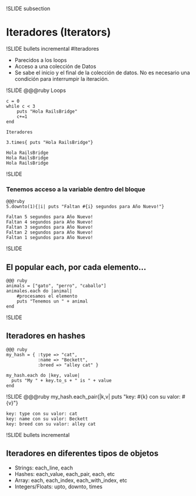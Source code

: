 !SLIDE subsection

# Iteradores (Iterators)

!SLIDE bullets incremental
#Iteradores
* Parecidos a los loops
* Acceso a una colección de Datos
* Se sabe el inicio y el final de la colección de datos. No es necesario una condición para interrumpir la iteración.

!SLIDE 
	@@@ruby
	Loops
	
	c = 0 
	while c < 3		
		puts "Hola RailsBridge"
		c+=1
	end 
	
	Iteradores
	
	3.times{ puts "Hola RailsBridge"}
	
	Hola RailsBridge
	Hola RailsBridge
	Hola RailsBridge
	

!SLIDE
### Tenemos acceso a la variable dentro del bloque
	@@@ruby
	5.downto(1){|i| puts "Faltan #{i} segundos para Año Nuevo!"}
	
	Faltan 5 segundos para Año Nuevo!
	Faltan 4 segundos para Año Nuevo!
	Faltan 3 segundos para Año Nuevo!
	Faltan 2 segundos para Año Nuevo!
	Faltan 1 segundos para Año Nuevo!
	
	
!SLIDE
## El popular each, por cada elemento... 
    @@@ ruby
    animals = ["gato", "perro", "caballo"]
    animales.each do |animal|
      	#procesamos el elemento
		puts "Tenemos un " + animal
    end

!SLIDE
## Iteradores en hashes
    @@@ ruby
    my_hash = { :type => "cat",
                :name => "Beckett",
                :breed => "alley cat" }
    
	my_hash.each do |key, value|
      puts "My " + key.to_s + " is " + value
    end
!SLIDE
	@@@ruby
	my_hash.each_pair{|k,v| puts "key: #{k} con su valor: #{v}"}
	
	key: type con su valor: cat
	key: name con su valor: Beckett
	key: breed con su valor: alley cat

!SLIDE bullets incremental
## Iteradores en diferentes tipos de objetos

* Strings: each_line, each
* Hashes: each_value, each_pair, each, etc
* Array: each, each_index, each_with_index, etc
* Integers/Floats: upto, downto, times

	